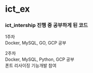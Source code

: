 # ict_ex

### ict_intership 진행 중 공부하게 된 코드

1주차<br>
Docker, MySQL, GO, GCP 공부<br>

2주차<br>
Docker, MySQL, Python, GCP 공부<br>
폰트 리사이징 기능개발 참여<br>


